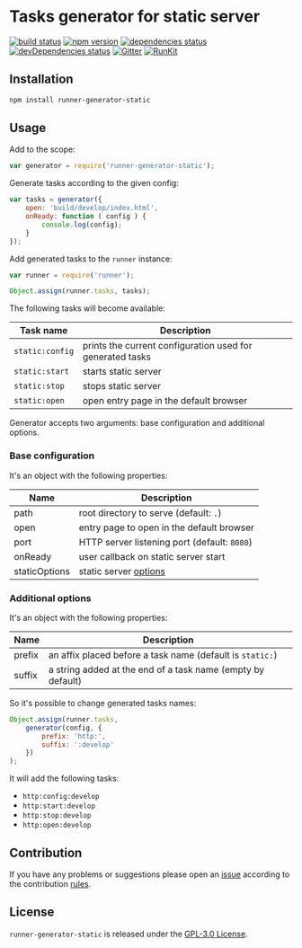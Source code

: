 Tasks generator for static server
=================================

[![build status](https://img.shields.io/travis/runner/generator-static.svg?style=flat-square)](https://travis-ci.org/runner/generator-static)
[![npm version](https://img.shields.io/npm/v/runner-generator-static.svg?style=flat-square)](https://www.npmjs.com/package/runner-generator-static)
[![dependencies status](https://img.shields.io/david/runner/generator-static.svg?style=flat-square)](https://david-dm.org/runner/generator-static)
[![devDependencies status](https://img.shields.io/david/dev/runner/generator-static.svg?style=flat-square)](https://david-dm.org/runner/generator-static?type=dev)
[![Gitter](https://img.shields.io/badge/gitter-join%20chat-blue.svg?style=flat-square)](https://gitter.im/DarkPark/runner)
[![RunKit](https://img.shields.io/badge/RunKit-try-yellow.svg?style=flat-square)](https://npm.runkit.com/runner-generator-static)


## Installation ##

```bash
npm install runner-generator-static
```


## Usage ##

Add to the scope:

```js
var generator = require('runner-generator-static');
```

Generate tasks according to the given config:

```js
var tasks = generator({
    open: 'build/develop/index.html',
    onReady: function ( config ) {
        console.log(config);
    }
});
```

Add generated tasks to the `runner` instance:

```js
var runner = require('runner');

Object.assign(runner.tasks, tasks);
```

The following tasks will become available:

 Task name       | Description
-----------------|-------------
 `static:config` | prints the current configuration used for generated tasks
 `static:start`  | starts static server
 `static:stop`   | stops static server
 `static:open`   | open entry page in the default browser

Generator accepts two arguments: base configuration and additional options.


### Base configuration ###

It's an object with the following properties:

 Name          | Description
---------------|-------------
 path          | root directory to serve (default: `.`)
 open          | entry page to open in the default browser
 port          | HTTP server listening port (default: `8080`)
 onReady       | user callback on static server start
 staticOptions | static server [options](https://github.com/cloudhead/node-static#options-when-creating-an-instance-of-server) 


### Additional options ###

It's an object with the following properties:

 Name   | Description
--------|-------------
 prefix | an affix placed before a task name (default is `static:`)  
 suffix | a string added at the end of a task name (empty by default)
 
So it's possible to change generated tasks names: 

```js
Object.assign(runner.tasks,
    generator(config, {
        prefix: 'http:',
        suffix: ':develop'
    })
);
```

It will add the following tasks:

* `http:config:develop` 
* `http:start:develop`  
* `http:stop:develop`  
* `http:open:develop`  
 

## Contribution ##

If you have any problems or suggestions please open an [issue](https://github.com/runner/generator-static/issues)
according to the contribution [rules](.github/contributing.md).


## License ##

`runner-generator-static` is released under the [GPL-3.0 License](http://opensource.org/licenses/GPL-3.0).
